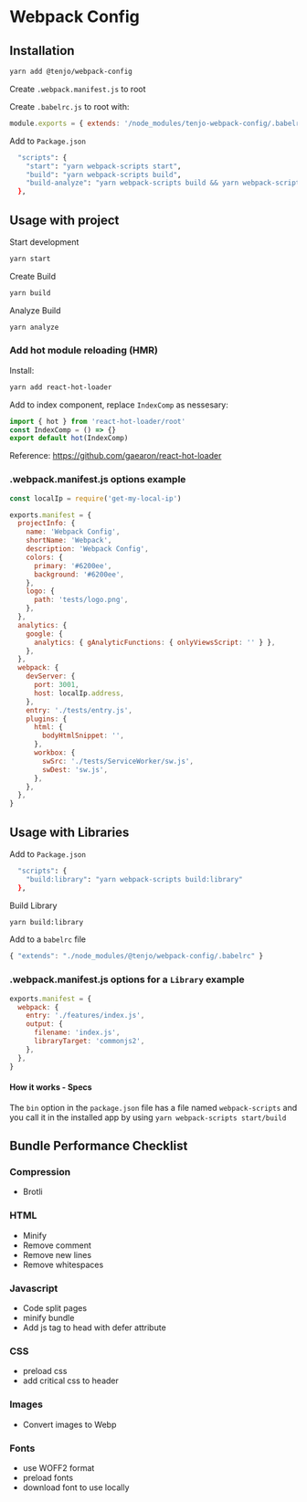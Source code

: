 # Webpack Config

## Installation

```sh
yarn add @tenjo/webpack-config
```

Create `.webpack.manifest.js` to root

Create `.babelrc.js` to root with:

```js
module.exports = { extends: '/node_modules/tenjo-webpack-config/.babelrc' }
```

Add to `Package.json`

```sh
  "scripts": {
    "start": "yarn webpack-scripts start",
    "build": "yarn webpack-scripts build",
    "build-analyze": "yarn webpack-scripts build && yarn webpack-scripts analyze",
  },
```

## Usage with project

Start development

```sh
yarn start
```

Create Build

```sh
yarn build
```

Analyze Build

```sh
yarn analyze
```

### Add hot module reloading (HMR)

Install:

```sh
yarn add react-hot-loader
```

Add to index component, replace `IndexComp` as nessesary:

```js
import { hot } from 'react-hot-loader/root'
const IndexComp = () => {}
export default hot(IndexComp)
```

Reference: https://github.com/gaearon/react-hot-loader

### .webpack.manifest.js options example

```js
const localIp = require('get-my-local-ip')

exports.manifest = {
  projectInfo: {
    name: 'Webpack Config',
    shortName: 'Webpack',
    description: 'Webpack Config',
    colors: {
      primary: '#6200ee',
      background: '#6200ee',
    },
    logo: {
      path: 'tests/logo.png',
    },
  },
  analytics: {
    google: {
      analytics: { gAnalyticFunctions: { onlyViewsScript: '' } },
    },
  },
  webpack: {
    devServer: {
      port: 3001,
      host: localIp.address,
    },
    entry: './tests/entry.js',
    plugins: {
      html: {
        bodyHtmlSnippet: '',
      },
      workbox: {
        swSrc: './tests/ServiceWorker/sw.js',
        swDest: 'sw.js',
      },
    },
  },
}
```

## Usage with Libraries

Add to `Package.json`

```sh
  "scripts": {
    "build:library": "yarn webpack-scripts build:library"
  },
```

Build Library

```sh
yarn build:library
```

Add to a `babelrc` file

```js
{ "extends": "./node_modules/@tenjo/webpack-config/.babelrc" }
```

### .webpack.manifest.js options for a `Library` example

```js
exports.manifest = {
  webpack: {
    entry: './features/index.js',
    output: {
      filename: 'index.js',
      libraryTarget: 'commonjs2',
    },
  },
}
```

#### How it works - Specs

The `bin` option in the `package.json` file has a file named `webpack-scripts` and you call it in the installed app by using `yarn webpack-scripts start/build`

## Bundle Performance Checklist

### Compression

- Brotli

### HTML

- Minify
- Remove comment
- Remove new lines
- Remove whitespaces

### Javascript

- Code split pages
- minify bundle
- Add js tag to head with defer attribute

### CSS

- preload css
- add critical css to header

### Images

- Convert images to Webp

### Fonts

- use WOFF2 format
- preload fonts
- download font to use locally
